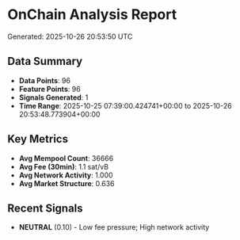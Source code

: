 # OnChain Analysis Report
Generated: 2025-10-26 20:53:50 UTC

## Data Summary
- **Data Points**: 96
- **Feature Points**: 96
- **Signals Generated**: 1
- **Time Range**: 2025-10-25 07:39:00.424741+00:00 to 2025-10-26 20:53:48.773904+00:00

## Key Metrics
- **Avg Mempool Count**: 36666
- **Avg Fee (30min)**: 1.1 sat/vB
- **Avg Network Activity**: 1.000
- **Avg Market Structure**: 0.636

## Recent Signals
- **NEUTRAL** (0.10) - Low fee pressure; High network activity
